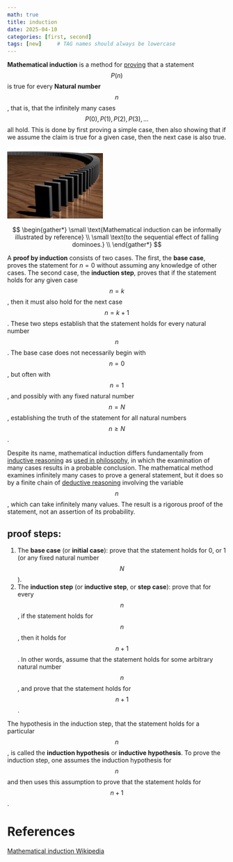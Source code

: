 ```yaml
---
math: true
title: induction
date: 2025-04-10 
categories: [first, second]
tags: [new]     # TAG names should always be lowercase
---
```


**Mathematical induction** is a method for [proving](Proof%20theory) that a statement $$P(n)$$ is true for every **Natural number** $$n$$, that is, that the infinitely many cases $$P(0),P(1),P(2),P(3),\dots$$ all hold. This is done by first proving a simple case, then also showing that if we assume the claim is true for a given case, then the next case is also true.

![dominos](assets/img/220px-Dominoeffect.png)  

$$
\begin{gather*}
\small \text{Mathematical induction can be informally illustrated by reference} \\
\small \text{to the sequential effect of falling dominoes.} \\
\end{gather*}
$$

A **proof by induction** consists of two cases. The first, the **base case**, proves the statement for $n=0$ without assuming any knowledge of other cases. The second case, the **induction step**, proves that if the statement holds for any given case $$n=k$$, then it must also hold for the next case $$n=k+1$$. These two steps establish that the statement holds for every natural number $$n$$. The base case does not necessarily begin with $$n=0$$, but often with $$n=1$$, and possibly with any fixed natural number $$n=N$$, establishing the truth of the statement for all natural numbers $$n\geq N$$.

Despite its name, mathematical induction differs fundamentally from [inductive reasoning](obsidian://open?vault=My%20Vault&file=6%20-%20Main%20Notes%2Finductive%20reasoning) as [used in philosophy](https://en.wikipedia.org/wiki/Problem_of_induction "Problem of induction"), in which the examination of many cases results in a probable conclusion. The mathematical method examines infinitely many cases to prove a general statement, but it does so by a finite chain of [deductive reasoning](obsidian://open?vault=My%20Vault&file=6%20-%20Main%20Notes%2Fdeductive%20reasoning) involving the variable $$n$$, which can take infinitely many values. The result is a rigorous proof of the statement, not an assertion of its probability.

## proof steps:

1. The **base case** (or **initial case**): prove that the statement holds for 0, or 1 (or any fixed natural number $$N$$).
2. The **induction step** (or **inductive step**, or **step case**): prove that for every $$n$$, if the statement holds for $$n$$, then it holds for $$n+1$$. In other words, assume that the statement holds for some arbitrary natural number $$n$$, and prove that the statement holds for $$n+1$$.

The hypothesis in the induction step, that the statement holds for a particular $$n$$, is called the **induction hypothesis** or **inductive hypothesis**. To prove the induction step, one assumes the induction hypothesis for $$n$$ and then uses this assumption to prove that the statement holds for $$n+1$$.

# References

[Mathematical induction Wikipedia](https://en.wikipedia.org/wiki/Mathematical_induction)
